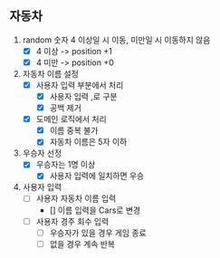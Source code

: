 ## 자동차

1. random 숫자 4 이상일 시 이동, 미만일 시 이동하지 않음
    - [x] 4 이상 -> position +1
    - [x] 4 미만 -> position +0

2. 자동차 이름 설정
    - [x] 사용자 입력 부분에서 처리
        - [x] 사용자 입력 ,로 구분
        - [x] 공백 제거
    - [x] 도메인 로직에서 처리
        - [x] 이름 중복 불가
        - [x] 자동차 이름은 5자 이하
        
3. 우승자 선정
    - [x] 우승자는 1명 이상
        - [x] 사용자 입력에 일치하면 우승
        
4. 사용자 입력
    - [ ] 사용자 자동차 이름 입력
        - [] 이름 입력을 Cars로 변경
    - [ ] 사용자 경주 회수 입력
        - [ ] 우승자가 있을 경우 게임 종료
        - [ ] 없을 경우 계속 반복
